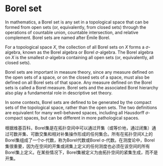 # Borel set

In mathematics, a Borel set is any set in a topological space that can be formed from open sets (or, equivalently, from closed sets) through the operations of countable union, countable intersection, and relative complement. Borel sets are named after Émile Borel.

For a topological space $X$, the collection of all Borel sets on $X$ forms a $\sigma$-algebra, known as the Borel algebra or Borel $\sigma$-algebra. The Borel algebra on $X$ is the smallest $\sigma$-algebra containing all open sets (or, equivalently, all closed sets).

Borel sets are important in measure theory, since any measure defined on the open sets of a space, or on the closed sets of a space, must also be defined on all Borel sets of that space. Any measure defined on the Borel sets is called a Borel measure. Borel sets and the associated Borel hierarchy also play a fundamental role in descriptive set theory.

In some contexts, Borel sets are defined to be generated by the compact sets of the topological space, rather than the open sets. The two definitions are equivalent for many well-behaved spaces, including all Hausdorff $\sigma$-compact spaces, but can be different in more pathological spaces.


根据维基百科，Borel集是在拓扑空间中可以通过开集（或等价地，通过闭集）通过可数并集、可数交集和相对补集操作形成的任何集合。所有在拓扑空间X上的Borel集组成了一个σ-代数，称为Borel代数或Borel σ-代数。在测度论中，Borel集很重要，因为在空间的开集或闭集上定义的任何测度也必须在该空间的所有Borel集上定义。在某些情况下，Borel集被定义为由拓扑空间的紧集生成，而不是开集​。
